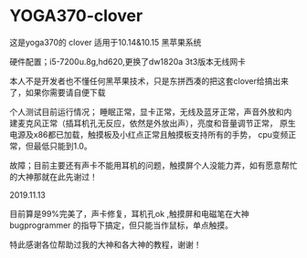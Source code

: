 # YOGA370-clover

这是yoga370的 clover 适用于10.14&10.15 黑苹果系统

硬件配置；i5-7200u.8g,hd620,更换了dw1820a 3t3版本无线网卡

本人不是开发者也不懂任何黑苹果技术，只是东拼西凑的把这套clover给搞出来了，如果你需要请自便下载

个人测试目前运行情况；
睡眠正常，显卡正常，无线及蓝牙正常，声音外放和内建麦克风正常（插耳机孔无反应，依然是外放出声），亮度和音量调节正常，
原生电源及x86都已加载，触摸板及小红点正常且触摸板支持所有的手势， cpu变频正常，但最低只能到1.0。

故障；目前主要还有声卡不能用耳机的问题，触摸屏个人没能力弄，如有愿意帮忙的大神那就在此先谢过！


2019.11.13

目前算是99%完美了，声卡修复，耳机孔ok ,触摸屏和电磁笔在大神 bugprogrammer 的指导下搞定，但只能当作鼠标，单点触摸。

特此感谢各位帮助过我的大神和各大神的教程，谢谢！  
